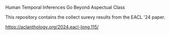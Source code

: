 Human Temporal Inferences Go Beyond Aspectual Class

This repository contains the collect surevy results from the EACL '24 paper.

https://aclanthology.org/2024.eacl-long.115/
